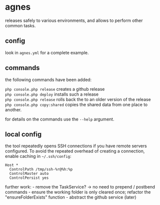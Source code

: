 # agnes

releases safely to various environments, and allows to perform other common tasks.

## config

look in `agnes.yml` for a complete example.

## commands

the following commands have been added:

`php console.php release` creates a github release  
`php console.php deploy` installs such a release  
`php console.php release` rolls back the to an older version of the release  
`php console.php copy:shared` copies the shared data from one place to another.

for details on the commands use the `--help` argument.


## local config

the tool repeatedly opens SSH connections if you have remote servers configured. To avoid the repeated overhead of creating a connection, enable caching in `~/.ssh/config`:

```
Host *
  ControlPath /tmp/ssh-%r@%h:%p
  ControlMaster auto
  ControlPersist yes
```


further work:
    - remove the TaskService? -> no need to prepend / postbend commands
    - ensure the working folder is only cleared once; refactor the "ensureFolderExists" function
    - abstract the github service (later)